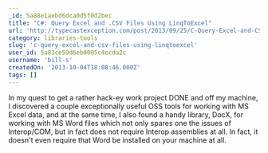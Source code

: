 ```yaml
---
_id: 5a88e1aebd6dca0d5f0d2bec
title: "C#: Query Excel and .CSV Files Using LinqToExcel"
url: 'http://typecastexception.com/post/2013/09/25/C-Query-Excel-and-CSV-Files-Using-LinqToExcel.aspx'
category: libraries-tools
slug: 'c-query-excel-and-csv-files-using-linqtoexcel'
user_id: 5a83ce59d6eb0005c4ecda2c
username: 'bill-s'
createdOn: '2013-10-04T18:08:46.000Z'
tags: []
---
```


In my quest to get a rather hack-ey work project DONE and off my machine, I discovered a couple exceptionally useful OSS tools for working with MS Excel data, and at the same time, I also found a handy library, DocX, for working with MS Word files which not only spares one the issues of Interop/COM, but in fact does not require Interop assemblies at all. In fact, it doesn't even require that Word be installed on your machine at all.
